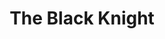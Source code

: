 ---
layout: production
title: The Black Knight
dates: February 19, 2017
location: Stage 773, Chicago
synopsis: A love story between a Jewish spy and SS Captain of the Intelligence Division set in Prague during the height of the Nazi occupation during World War II. This world premiere play by Angeli Primlani was performed as a staged reading.
director: Angeli Primlani

director_bio_url: http://accidentalshakespeare.com/about/company/angeli_primlani

cast:
  - actor: Chris Aruffo
    role: Radio Announcer
    actor_bio_url: http://accidentalshakespeare.com/about/company/chris_aruffo
  - actor: Taylor Galloway
    role: Henza, and others
    actor_bio_url: http://accidentalshakespeare.com/about/company/taylor_galloway
  - actor: Gary Henderson
    role: Albrecht
    actor_bio_url: http://accidentalshakespeare.com/about/company/gary_henderson
  - actor: Robert Kaercher
    role: Forrester
    actor_bio_url: http://accidentalshakespeare.com/about/company/robert_kaercher
  - actor: Julia Kessler
    role: Kathi
    actor_bio_url: http://accidentalshakespeare.com/about/company/julia_kessler
---
